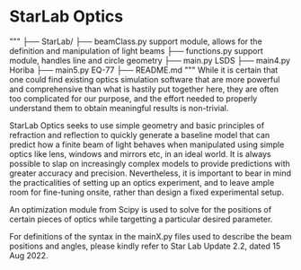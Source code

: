 # StarLab Optics
"""
├── StarLab/
  ├── beamClass.py      support module, allows for the definition and manipulation of light beams
  ├── functions.py      support module, handles line and circle geometry
  ├── main.py           LSDS
  ├── main4.py          Horiba
  ├── main5.py          EQ-77
  ├── README.md
"""
While it is certain that one could find existing optics simulation software that are more powerful and comprehensive than what is hastily put together here, they are often too complicated for our purpose, and the effort needed to properly understand them to obtain meaningful results is non-trivial. 

StarLab Optics seeks to use simple geometry and basic principles of refraction and reflection to quickly generate a baseline model that can predict how a finite beam of light behaves when manipulated using simple optics like lens, windows and mirrors etc, in an ideal world. It is always possible to slap on increasingly complex models to provide predictions with greater accuracy and precision. Nevertheless, it is important to bear in mind the practicalities of setting up an optics experiment, and to leave ample room for fine-tuning onsite, rather than design a fixed experimental setup.

An optimization module from Scipy is used to solve for the positions of certain pieces of optics while targetting a particular desired parameter.

For definitions of the syntax in the mainX.py files used to describe the beam positions and angles, please kindly refer to Star Lab Update 2.2, dated 15 Aug 2022.
